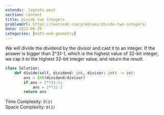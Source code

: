 ```yaml
---
extends: _layouts.post
section: content
title: Divide two integers
problemUrl: https://leetcode.com/problems/divide-two-integers/
date: 2022-08-29
categories: [math-and-geometry]
---
```


We will divide the dividend by the divisor and cast it to an integer. If the answer is bigger than 2^31-1, which is the highest value of 32-bit integer, we cap it to the highest 32-bit integer value, and return the result.

```python
class Solution:
    def divide(self, dividend: int, divisor: int) -> int:
        ans = int(dividend/divisor)
        if ans > 2**31-1:
            ans = 2**31-1
        return ans
```

Time Complexity: `O(1)` <br/>
Space Complexity: `O(1)`
